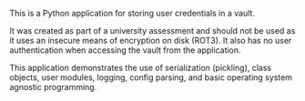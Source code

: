 This is a Python application for storing user credentials in a vault.

It was created as part of a university assessment and should not be used as it uses an insecure means of encryption on disk (ROT3). It also has no user authentication when accessing the vault from the application.

This application demonstrates the use of serialization (pickling), class objects, user modules, logging, config parsing, and basic operating system agnostic programming.